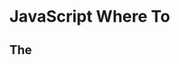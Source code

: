 # JavaScript Where To

## The <script> Tag

In HTML, JavaScript code must be inserted between ```<script>``` and ```</script>``` tags.

Example
```
<script>
document.getElementById("demo").innerHTML = "My First JavaScript";
</script>
```

Old JavaScript examples may use a type attribute: ```<script type="text/javascript">```.
The type attribute is not required. JavaScript is the default scripting language in HTML.

## JavaScript Functions and Events

A JavaScript ```function``` is a block of JavaScript code, that can be executed when "called"for.

For example, a function ca be called when an event occurs, like when the user clicks a button.

More abour functions and events in later chapters.

## JavaScript in <head> or <body>

you can place any number of scripts in an HTML document.

Scripts can be placed in the ```<body>```, or in the ```<head>``` section of an HTML page, or in both.

## JavaScript in <head>

In this example, a JavaScript ```function``` is placed in the ```<head>```

The function is invoked(called) when a button is clicked;

Example

```

<!DOCTYPE html>
<html>
<head>
<script>
function myFunction() {
    document.getElementById("demo").innerHTML = "Paragraph changed.";
}
</script>
</head>
<body>

<h1>A Web Page</h1>
<p id="demo">A Paragraph</p>
<button type="button" onclick="myFunction()">Try it</button>
</body>
</html>

```

## JavaScript in <body>

In this example, a JavaScript ```function``` is placed in the ```body``` section of an HTML page.

The function is invoked(called) when a button is clicked:

Example

```
<!DOCTYPE html>
<html>
<body>

<h1>A Web Page</h1>

<p id="demo">A Paragraph</p>

<button type="button" onclick="myFunction()>Try it</button>

<script>
function myFunction() {
    document.getElementById("demo").innerHTML = "Paragraph changed.";
}
</script>

</body>
</html>
```

### Placing scripts at the bottom of the <body> element improves the display speed, because script interpretation slows down the display.


## External JavaScript

Scripts can also be placed in external files:

External file: myScript.js

```
function myFunction() {
    document.getElementById("demo").innerHTML = "Paragraph changed.";
}
```

External scripts are practical when the same code is used in many different web pages.

JavaScript files have the files extensions ".js".

TO use and external script, put the name of the script file in the ```src``` (source) attribute of a ```<script>``` tag:

Example
```
<script src="myScript.js"></script>

```

You can place an external script reference in ```<head>``` or ```<body>``` as you like.

The script will behave as if it was located exactly where the ```<script>``` tag is located.

External scripts CANNOT contain ```<script>``` tags.

## External JavaScript Advantages

Placing scripts in external files has some advantages:

- It separates HTML and code.
- It makes HTML and JavaScript easier to read and maintain
- Cached JavaScript files can speed up page loads

To add several script files to one page - use several script tags:

Example
```
<script src="myScript1.js"></script>
<script src="myScript2.js"></script>

```

## External References

External scripts can be referenced with a full URL or with a path relatie to the current web page.

This example uses a full URL to link a script:

Example
```
<script src="https://www/s3schoolds.com/js/myScript1.js"></script>

```

This example uses a cript located in a specified folder on the current web site:

Example

```
<script src="/js/myScript1.js"></script>

```

This example links to a script located in the same folder as the current page:

Example

```
<script src="myScript1.js"></script>
```

(Read more about file paths in the chapter)[https://www.w3schools.com/html/html_filepaths.asp]

### HTML File Paths

```<img src="picture.jpg">```       // picture.jpg is located int he same folder a the current page.

```<img src="images/picture.jpg">``` //picture.jpg is located.

```<img src="/images/picture.jpg">``` //picture.jpg is located in the images folder at he root of the current web.

```<img src="../picture.jpg">```        //picture.jpg is located in the folder one level op from the current folder.

### HTML File Paths

A file path describes the location of a file in a web site's folder structure.

File paths are used when linking to external files like:

- Web pages
- Images
- Style sheets
- JavaScript

## Absolute File Paths

An absolute file path is the full URL to an internet file:

Example
```
<img src="https://www.w3schools.com/images/picture.jpg" alt="Mountain">
```